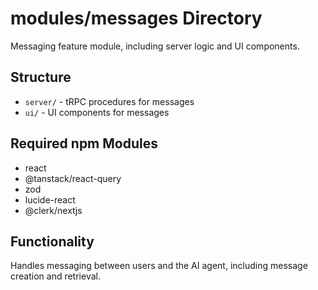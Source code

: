 # modules/messages Directory

Messaging feature module, including server logic and UI components.

## Structure
- `server/` - tRPC procedures for messages
- `ui/` - UI components for messages

## Required npm Modules
- react
- @tanstack/react-query
- zod
- lucide-react
- @clerk/nextjs

## Functionality
Handles messaging between users and the AI agent, including message creation and retrieval.